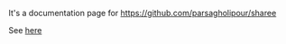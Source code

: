 It's a documentation page for
https://github.com/parsagholipour/sharee

See [here](https://parsagholipour.github.io/sharee-doc)
